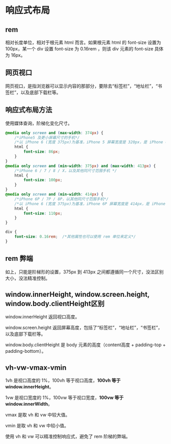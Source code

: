 # 响应式布局

## rem

相对长度单位，相对于根元素 html 而言。如果根元素 html 的 font-size 设置为 100px，某一个 div 设置 font-size 为 0.16rem ，则该 div 元素的 font-size 具体为 16px。

## 网页视口

网页视口，是指浏览器可以显示内容的那部分，要除去“标签栏”，“地址栏”，“书签栏”，以及底部下载栏等。

## 响应式布局方法

使用媒体查询，阶梯化变化尺寸。

```css
@media only screen and (max-width: 374px) {
    /*iPhone5 及更小屏幕尺寸的手机*/
    /*以 iPhone 6 (宽度 375px)为基准，iPhone 5 屏幕宽度是 320px，是 iPhone 6 的 86% */
    html {
        font-size: 86px;
    }
}
@media only screen and (min-width: 375px) and (max-width: 413px) {
    /*iPhone 6 / 7 / 8 / X，以及其他同尺寸范围手机 */
    html {
        font-size: 100px;
    }
}
@media only screen and (min-width: 414px) {
    /*iPhone 6P / 7P / 8P，以其他同尺寸范围手机*/
    /*以 iPhone 6 (宽度 375px)为基准，iPhone 6P 屏幕宽度是 414px，是 iPhone 6 的 110% */
    html {
        font-size: 110px;
    }
}

div {
    font-size: 0.16rem;  /*其他属性也可以使用 rem 单位来定义*/
}

```

## rem 弊端

如上，只能是阶梯形的设置，375px 到 413px 之间都遵循同一个尺寸，没法区别大小，没法精准控制。

## window.innerHeight, window.screen.height, window.body.clientHeight区别

window.innerHeight 返回视口高度。

window.screen.height 返回屏幕高度，包括了“标签栏”，“地址栏”，“书签栏”，以及底部下载栏等。

window.body.clientHeight 是 body 元素的高度（content高度 + padding-top + padding-bottom）。

## vh-vw-vmax-vmin

1vh 是视口高度的 1%，100vh 等于视口高度，**100vh 等于 window.innerHeight**。

1vw 是视口宽度的 1%，100vw 等于视口宽度，**100vw 等于 window.innerWidth**。

vmax 是取 vh 和 vw 中较大值。

vmin 是取 vh 和 vw 中较小值。

使用 vh 和 vw 可以精准控制响应式，避免了 rem 阶梯的弊端。
